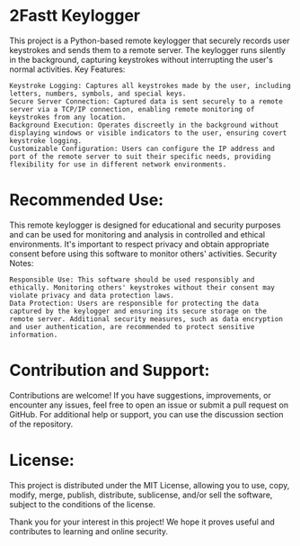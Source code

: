 # 2Fastt Keylogger

This project is a Python-based remote keylogger that securely records user keystrokes and sends them to a remote server. The keylogger runs silently in the background, capturing keystrokes without interrupting the user's normal activities.
Key Features:

    Keystroke Logging: Captures all keystrokes made by the user, including letters, numbers, symbols, and special keys.
    Secure Server Connection: Captured data is sent securely to a remote server via a TCP/IP connection, enabling remote monitoring of keystrokes from any location.
    Background Execution: Operates discreetly in the background without displaying windows or visible indicators to the user, ensuring covert keystroke logging.
    Customizable Configuration: Users can configure the IP address and port of the remote server to suit their specific needs, providing flexibility for use in different network environments.

# Recommended Use:

This remote keylogger is designed for educational and security purposes and can be used for monitoring and analysis in controlled and ethical environments. It's important to respect privacy and obtain appropriate consent before using this software to monitor others' activities.
Security Notes:

    Responsible Use: This software should be used responsibly and ethically. Monitoring others' keystrokes without their consent may violate privacy and data protection laws.
    Data Protection: Users are responsible for protecting the data captured by the keylogger and ensuring its secure storage on the remote server. Additional security measures, such as data encryption and user authentication, are recommended to protect sensitive information.

# Contribution and Support:

Contributions are welcome! If you have suggestions, improvements, or encounter any issues, feel free to open an issue or submit a pull request on GitHub. For additional help or support, you can use the discussion section of the repository.
# License:

This project is distributed under the MIT License, allowing you to use, copy, modify, merge, publish, distribute, sublicense, and/or sell the software, subject to the conditions of the license.

Thank you for your interest in this project! We hope it proves useful and contributes to learning and online security.
